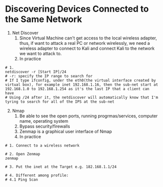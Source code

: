 # Discovering Devices Connected to the Same Network

1. Net Discover
    1. Since Virtual Machine can't get access to the local wireless adapter, thus, if want to attack a real PC or network wirelessly, we need a wireless adapter to connect to Kali and connect Kali to the network we want to attack to.
    2. In practice

```
# 1. 
netdiscover -r [Start IP]/24 
# -r: specify the IP range to search for
# If I type ifconfig, under the eth0(the virtual interface created by virtual box), for example inet 192.168.1.16, then the sub-net start at 192.168.1.0 to 192.168.1.254 as it's the last IP that a client can have
# Using /24 after it, the netdiscover will automatically know that I'm tyring to search for all of the IPS at the sub-net
```

2. Nmap
    1. Be able to see the open ports, running progrmas/services, computer name, operating system
    2. Bypass security/firewalls
    3. Zenmap is a graphical user interface of Nmap
    4. In practice

```
# 1. Connect to a wireless network

# 2. Open Zenmap
zenmap

# 3. Put the inet at the Target e.g. 182.168.1.1/24

# 4. Different among profile:
# 4.1 Ping Scan
```
